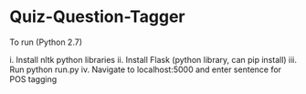 # Quiz-Question-Tagger

To run (Python 2.7)

i. Install nltk python libraries
ii. Install Flask (python library, can pip install)
iii. Run python run.py
iv. Navigate to localhost:5000 and enter sentence for POS tagging 